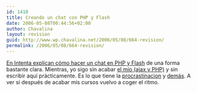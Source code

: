 ```yaml
---
id: 1410
title: Creando un chat con PHP y Flash
date: 2006-05-08T00:44:56+02:00
author: Chavalina
layout: revision
guid: http://www.wp.chavalina.net/2006/05/08/664-revision/
permalink: /2006/05/08/664-revision/
---
```

<a href="http://www.webintenta.com/Crear-un-chat-con-Flash-y-PHP-I.html" target="_blank">En Intenta explican c&oacute;mo hacer un chat en <acronym title="Hypertext PreProcessor">PHP</acronym> y Flash</a> de una forma bastante clara. Mientras, yo sigo sin acabar <a href="http://chavalina.net/comentar.php?idpost=614&#038;q=" target="_blank">el m&iacute;o (ajax y PHP)</a> y sin escribir aqu&iacute; pr&aacute;cticamente. Es lo que tiene la <a href="http://chavalina.net/comentar.php?idpost=603&#038;q=" target="_blank">procrastinacion</a> y <a href="http://chavalina.net/comentar.php?idpost=506" target="_blank">dem&aacute;s</a>. A ver si despu&eacute;s de acabar mis cursos vuelvo a coger el ritmo.
